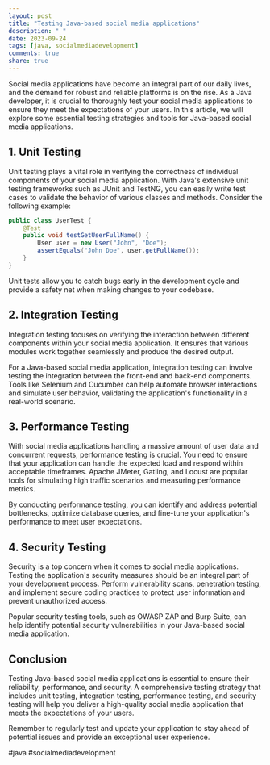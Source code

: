 ```yaml
---
layout: post
title: "Testing Java-based social media applications"
description: " "
date: 2023-09-24
tags: [java, socialmediadevelopment]
comments: true
share: true
---
```


Social media applications have become an integral part of our daily lives, and the demand for robust and reliable platforms is on the rise. As a Java developer, it is crucial to thoroughly test your social media applications to ensure they meet the expectations of your users. In this article, we will explore some essential testing strategies and tools for Java-based social media applications.

## 1. Unit Testing

Unit testing plays a vital role in verifying the correctness of individual components of your social media application. With Java's extensive unit testing frameworks such as JUnit and TestNG, you can easily write test cases to validate the behavior of various classes and methods. Consider the following example:

```java
public class UserTest {
    @Test
    public void testGetUserFullName() {
        User user = new User("John", "Doe");
        assertEquals("John Doe", user.getFullName());
    }
}
```

Unit tests allow you to catch bugs early in the development cycle and provide a safety net when making changes to your codebase.

## 2. Integration Testing

Integration testing focuses on verifying the interaction between different components within your social media application. It ensures that various modules work together seamlessly and produce the desired output. 

For a Java-based social media application, integration testing can involve testing the integration between the front-end and back-end components. Tools like Selenium and Cucumber can help automate browser interactions and simulate user behavior, validating the application's functionality in a real-world scenario.

## 3. Performance Testing

With social media applications handling a massive amount of user data and concurrent requests, performance testing is crucial. You need to ensure that your application can handle the expected load and respond within acceptable timeframes. Apache JMeter, Gatling, and Locust are popular tools for simulating high traffic scenarios and measuring performance metrics.

By conducting performance testing, you can identify and address potential bottlenecks, optimize database queries, and fine-tune your application's performance to meet user expectations.

## 4. Security Testing

Security is a top concern when it comes to social media applications. Testing the application's security measures should be an integral part of your development process. Perform vulnerability scans, penetration testing, and implement secure coding practices to protect user information and prevent unauthorized access.

Popular security testing tools, such as OWASP ZAP and Burp Suite, can help identify potential security vulnerabilities in your Java-based social media application.

## Conclusion

Testing Java-based social media applications is essential to ensure their reliability, performance, and security. A comprehensive testing strategy that includes unit testing, integration testing, performance testing, and security testing will help you deliver a high-quality social media application that meets the expectations of your users.

Remember to regularly test and update your application to stay ahead of potential issues and provide an exceptional user experience.

#java #socialmediadevelopment